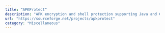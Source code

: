 ```yaml
---
title: "APKProtect"
description: "APK encryption and shell protection supporting Java and C++."
url: "https://sourceforge.net/projects/apkprotect"
category: "Miscellaneous"
---
```

